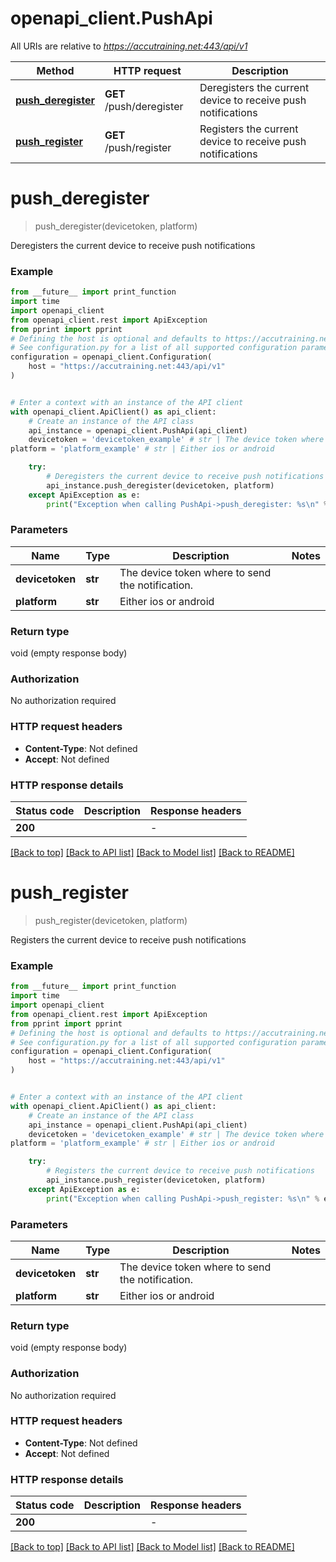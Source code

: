 # openapi_client.PushApi

All URIs are relative to *https://accutraining.net:443/api/v1*

Method | HTTP request | Description
------------- | ------------- | -------------
[**push_deregister**](PushApi.md#push_deregister) | **GET** /push/deregister | Deregisters the current device to receive push notifications
[**push_register**](PushApi.md#push_register) | **GET** /push/register | Registers the current device to receive push notifications


# **push_deregister**
> push_deregister(devicetoken, platform)

Deregisters the current device to receive push notifications

### Example

```python
from __future__ import print_function
import time
import openapi_client
from openapi_client.rest import ApiException
from pprint import pprint
# Defining the host is optional and defaults to https://accutraining.net:443/api/v1
# See configuration.py for a list of all supported configuration parameters.
configuration = openapi_client.Configuration(
    host = "https://accutraining.net:443/api/v1"
)


# Enter a context with an instance of the API client
with openapi_client.ApiClient() as api_client:
    # Create an instance of the API class
    api_instance = openapi_client.PushApi(api_client)
    devicetoken = 'devicetoken_example' # str | The device token where to send the notification.
platform = 'platform_example' # str | Either ios or android

    try:
        # Deregisters the current device to receive push notifications
        api_instance.push_deregister(devicetoken, platform)
    except ApiException as e:
        print("Exception when calling PushApi->push_deregister: %s\n" % e)
```

### Parameters

Name | Type | Description  | Notes
------------- | ------------- | ------------- | -------------
 **devicetoken** | **str**| The device token where to send the notification. | 
 **platform** | **str**| Either ios or android | 

### Return type

void (empty response body)

### Authorization

No authorization required

### HTTP request headers

 - **Content-Type**: Not defined
 - **Accept**: Not defined

### HTTP response details
| Status code | Description | Response headers |
|-------------|-------------|------------------|
**200** |  |  -  |

[[Back to top]](#) [[Back to API list]](../README.md#documentation-for-api-endpoints) [[Back to Model list]](../README.md#documentation-for-models) [[Back to README]](../README.md)

# **push_register**
> push_register(devicetoken, platform)

Registers the current device to receive push notifications

### Example

```python
from __future__ import print_function
import time
import openapi_client
from openapi_client.rest import ApiException
from pprint import pprint
# Defining the host is optional and defaults to https://accutraining.net:443/api/v1
# See configuration.py for a list of all supported configuration parameters.
configuration = openapi_client.Configuration(
    host = "https://accutraining.net:443/api/v1"
)


# Enter a context with an instance of the API client
with openapi_client.ApiClient() as api_client:
    # Create an instance of the API class
    api_instance = openapi_client.PushApi(api_client)
    devicetoken = 'devicetoken_example' # str | The device token where to send the notification.
platform = 'platform_example' # str | Either ios or android

    try:
        # Registers the current device to receive push notifications
        api_instance.push_register(devicetoken, platform)
    except ApiException as e:
        print("Exception when calling PushApi->push_register: %s\n" % e)
```

### Parameters

Name | Type | Description  | Notes
------------- | ------------- | ------------- | -------------
 **devicetoken** | **str**| The device token where to send the notification. | 
 **platform** | **str**| Either ios or android | 

### Return type

void (empty response body)

### Authorization

No authorization required

### HTTP request headers

 - **Content-Type**: Not defined
 - **Accept**: Not defined

### HTTP response details
| Status code | Description | Response headers |
|-------------|-------------|------------------|
**200** |  |  -  |

[[Back to top]](#) [[Back to API list]](../README.md#documentation-for-api-endpoints) [[Back to Model list]](../README.md#documentation-for-models) [[Back to README]](../README.md)

